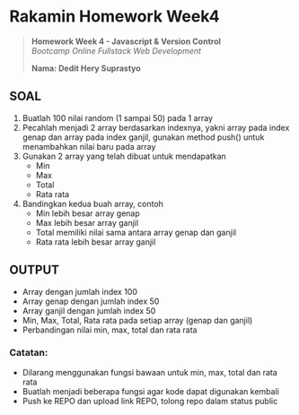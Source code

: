 # Rakamin Homework Week4
> **Homework Week 4 - Javascript & Version Control**<br>
> *Bootcamp Online Fullstack Web Development*
>
> **Nama: Dedit Hery Suprastyo**

## SOAL

1. Buatlah 100 nilai random (1 sampai 50) pada 1 array
2. Pecahlah menjadi 2 array berdasarkan indexnya, yakni array pada index genap dan array pada index ganjil, gunakan method push() untuk menambahkan
nilai baru pada array
3. Gunakan 2 array yang telah dibuat untuk mendapatkan
    - Min
    - Max
    - Total
    - Rata rata
4. Bandingkan kedua buah array, contoh
    - Min lebih besar array genap
    - Max lebih besar array ganjil
    - Total memiliki nilai sama antara array genap dan ganjil
    - Rata rata lebih besar array ganjil

## OUTPUT
- Array dengan jumlah index 100
- Array genap dengan jumlah index 50
- Array ganjil dengan jumlah index 50
- Min, Max, Total, Rata rata pada setiap array (genap dan ganjil)
- Perbandingan nilai min, max, total dan rata rata

### Catatan:
- Dilarang menggunakan fungsi bawaan untuk min, max, total dan rata rata
- Buatlah menjadi beberapa fungsi agar kode dapat digunakan kembali
- Push ke REPO dan upload link REPO, tolong repo dalam status public
